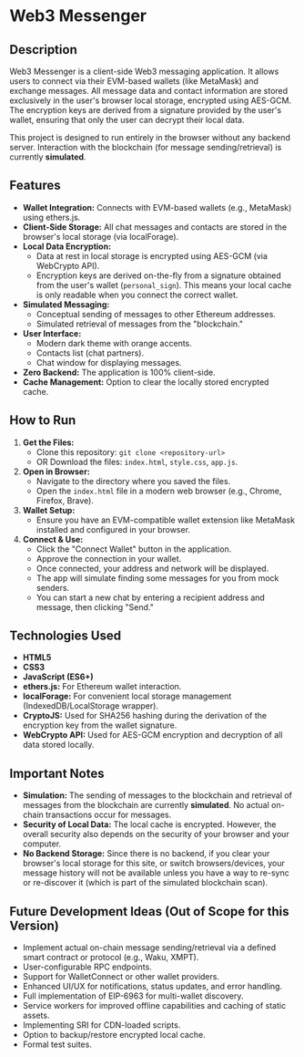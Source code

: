 # Web3 Messenger

## Description

Web3 Messenger is a client-side Web3 messaging application. It allows users to connect via their EVM-based wallets (like MetaMask) and exchange messages. All message data and contact information are stored exclusively in the user's browser local storage, encrypted using AES-GCM. The encryption keys are derived from a signature provided by the user's wallet, ensuring that only the user can decrypt their local data.

This project is designed to run entirely in the browser without any backend server. Interaction with the blockchain (for message sending/retrieval) is currently **simulated**.

## Features

*   **Wallet Integration:** Connects with EVM-based wallets (e.g., MetaMask) using ethers.js.
*   **Client-Side Storage:** All chat messages and contacts are stored in the browser's local storage (via localForage).
*   **Local Data Encryption:**
    *   Data at rest in local storage is encrypted using AES-GCM (via WebCrypto API).
    *   Encryption keys are derived on-the-fly from a signature obtained from the user's wallet (`personal_sign`). This means your local cache is only readable when you connect the correct wallet.
*   **Simulated Messaging:**
    *   Conceptual sending of messages to other Ethereum addresses.
    *   Simulated retrieval of messages from the "blockchain."
*   **User Interface:**
    *   Modern dark theme with orange accents.
    *   Contacts list (chat partners).
    *   Chat window for displaying messages.
*   **Zero Backend:** The application is 100% client-side.
*   **Cache Management:** Option to clear the locally stored encrypted cache.

## How to Run

1.  **Get the Files:**
    *   Clone this repository: `git clone <repository-url>`
    *   OR Download the files: `index.html`, `style.css`, `app.js`.
2.  **Open in Browser:**
    *   Navigate to the directory where you saved the files.
    *   Open the `index.html` file in a modern web browser (e.g., Chrome, Firefox, Brave).
3.  **Wallet Setup:**
    *   Ensure you have an EVM-compatible wallet extension like MetaMask installed and configured in your browser.
4.  **Connect & Use:**
    *   Click the "Connect Wallet" button in the application.
    *   Approve the connection in your wallet.
    *   Once connected, your address and network will be displayed.
    *   The app will simulate finding some messages for you from mock senders.
    *   You can start a new chat by entering a recipient address and message, then clicking "Send."

## Technologies Used

*   **HTML5**
*   **CSS3**
*   **JavaScript (ES6+)**
*   **ethers.js:** For Ethereum wallet interaction.
*   **localForage:** For convenient local storage management (IndexedDB/LocalStorage wrapper).
*   **CryptoJS:** Used for SHA256 hashing during the derivation of the encryption key from the wallet signature.
*   **WebCrypto API:** Used for AES-GCM encryption and decryption of all data stored locally.

## Important Notes

*   **Simulation:** The sending of messages to the blockchain and retrieval of messages from the blockchain are currently **simulated**. No actual on-chain transactions occur for messages.
*   **Security of Local Data:** The local cache is encrypted. However, the overall security also depends on the security of your browser and your computer.
*   **No Backend Storage:** Since there is no backend, if you clear your browser's local storage for this site, or switch browsers/devices, your message history will not be available unless you have a way to re-sync or re-discover it (which is part of the simulated blockchain scan).

## Future Development Ideas (Out of Scope for this Version)

*   Implement actual on-chain message sending/retrieval via a defined smart contract or protocol (e.g., Waku, XMPT).
*   User-configurable RPC endpoints.
*   Support for WalletConnect or other wallet providers.
*   Enhanced UI/UX for notifications, status updates, and error handling.
*   Full implementation of EIP-6963 for multi-wallet discovery.
*   Service workers for improved offline capabilities and caching of static assets.
*   Implementing SRI for CDN-loaded scripts.
*   Option to backup/restore encrypted local cache.
*   Formal test suites.
